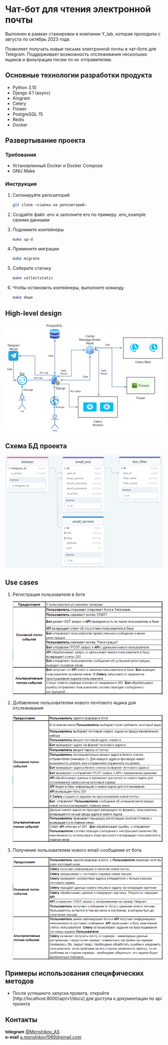 # Чат-бот для чтения электронной почты

Выполнен в рамках стажировки в компании Y_lab, которая проходила с августа по октябрь 2023 года.

Позволяет получать новые письма электронной почты в чат-боте для Telegram. Поддерживает возможность отслеживания нескольких ящиков и фильтрации писем по их отправителям.

## Основные технологии разработки продукта

- Python 3.10
- Django 4.1 (async)
- Aiogram
- Celery
- Flower
- PostgreSQL 15
- Redis
- Docker

## Развертывание проекта

### Требования

- Установленный Docker и Docker Compose
- GNU Make

### Инструкция

1. Склонируйте репозиторий

   ```bash
   git clone <ссылка на репозиторий>
   ```

2. Создайте файл .env и заполните его по примеру .env_example своими данными
3. Поднимите контейнеры

   ```bash
   make up-d
   ```

4. Примените миграции

   ```bash
   make migrate
   ```

5. Соберите статику

   ```bash
   make collectstatic
   ```

6. Чтобы остановить контейнеры, выполните команду

   ```bash
   make down
   ```

## High-level design

![HLD](./readme_images/HLD.png)

## Схема БД проекта

![DB](./readme_images/database.png)

## Use cases

1. Регистрация пользователя в боте

    ![UC_registration](./readme_images/uc_registration.png)

2. Добавление пользователем нового почтового ящика для отслеживания

    ![UC_add_email_box](./readme_images/uc_add_email_box.png)

3. Получение пользователем нового email-сообщения от бота

    ![UC_new_email_message](./readme_images/uc_new_email_message.png)

## Примеры использования специфических методов

- После успешного запуска проекта, откройте [http://localhost:8000/api/v1/docs] для доступа к документации по api проекта

## Контакты

**telegram** [@Menshikov_AS](https://t.me/Menshikov_AS)  
**e-mail** <a.menshikov1989@gmail.com>
